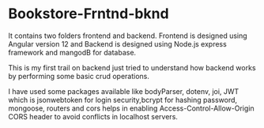 # Bookstore-Frntnd-bknd

It contains two folders frontend and backend.
Frontend is designed using Angular version 12 and Backend is designed using Node.js express framework and mangodB for database.

This is my first trail on backend just tried to understand how backend works by performing some basic crud operations.

I have used some packages available like bodyParser, dotenv, joi, JWT which is jsonwebtoken for login security,bcrypt for hashing password, mongoose, routers and cors helps in enabling Access-Control-Allow-Origin CORS header to avoid conflicts in localhost servers.
